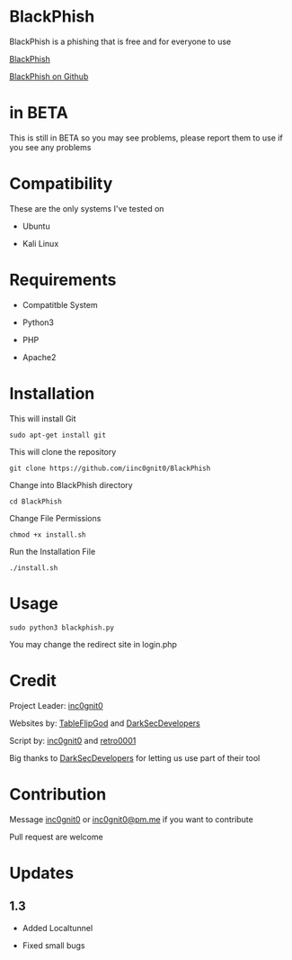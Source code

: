 # BlackPhish

BlackPhish is a phishing that is free and for everyone to use

[BlackPhish](https://iinc0gnit0.github.io/BlackPhish/)

[BlackPhish on Github](https://github.com/iinc0gnit0/BlackPhish)

# in BETA

This is still in BETA so you may see problems, please report them to use if you see any problems

# Compatibility

These are the only systems I've tested on

- Ubuntu

- Kali Linux

# Requirements

- Compatitble System

- Python3

- PHP

- Apache2

# Installation

This will install Git

`sudo apt-get install git`

This will clone the repository

`git clone https://github.com/iinc0gnit0/BlackPhish`

Change into BlackPhish directory

`cd BlackPhish`

Change File Permissions

`chmod +x install.sh`

Run the Installation File

`./install.sh`

# Usage

`sudo python3 blackphish.py`

You may change the redirect site in login.php

# Credit

Project Leader: [inc0gnit0](https://github.com/iinc0gnit0)

Websites by: [TableFlipGod](https://instagram.com/tableflipgod_yt) and [DarkSecDevelopers](https://github.com/DarkSecDevelopers)

Script by: [inc0gnit0](https://github.com/iinc0gnit0) and [retro0001](https://github.com/retro0001)

Big thanks to [DarkSecDevelopers](https://github.com/DarkSecDevelopers) for letting us use part of their tool

# Contribution

Message [inc0gnit0](https://instagram.com/inc0gnit0.offical) or inc0gnit0@pm.me if you want to contribute

Pull request are welcome

# Updates

## 1.3

- Added Localtunnel

- Fixed small bugs
